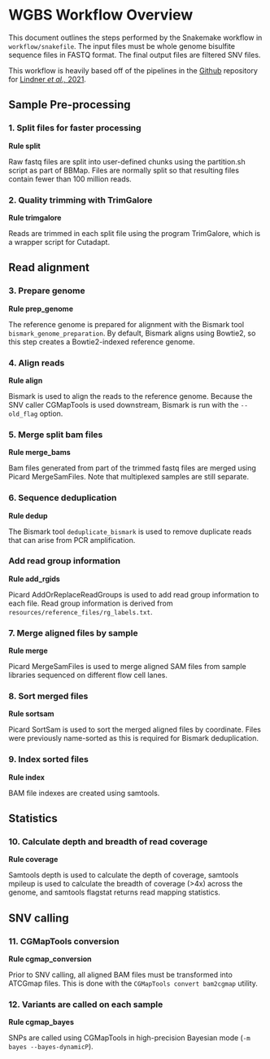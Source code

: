 # WGBS Workflow Overview

This document outlines the steps performed by the Snakemake workflow in `workflow/snakefile`. The input files must be 
whole genome bisulfite sequence files in FASTQ format. The final output files are filtered SNV files. 

This workflow is heavily based off of the pipelines in the [Github](https://github.com/MLindner0/lindner_et_al-2021-mer-snps_from_bs_data) repository for [Lindner *et al.,* 2021](https://onlinelibrary.wiley.com/doi/full/10.1111/1755-0998.13493). 

## Sample Pre-processing

### 1. Split files for faster processing
**Rule split**

Raw fastq files are split into user-defined chunks using the partition.sh 
script as part of BBMap. Files are normally split so that resulting files 
contain fewer than 100 million reads.

### 2. Quality trimming with TrimGalore
**Rule trimgalore**

Reads are trimmed in each split file using the program TrimGalore, which is 
a wrapper script for Cutadapt. 

## Read alignment
### 3. Prepare genome
**Rule prep_genome**

The reference genome is prepared for alignment with the Bismark tool 
`bismark_genome_preparation`. By default, Bismark aligns using Bowtie2, so this 
step creates a Bowtie2-indexed reference genome. 

### 4. Align reads
**Rule align**

Bismark is used to align the reads to the reference genome. Because the SNV caller 
CGMapTools is used downstream, Bismark is run with the `--old_flag` option. 

### 5. Merge split bam files
**Rule merge_bams**

Bam files generated from part of the trimmed fastq files are merged using 
Picard MergeSamFiles. Note that multiplexed samples are still separate.

### 6. Sequence deduplication
**Rule dedup**

The Bismark tool `deduplicate_bismark` is used to remove duplicate reads that can 
arise from PCR amplification.

### Add read group information
**Rule add_rgids**

Picard AddOrReplaceReadGroups is used to add read group information to each file. 
Read group information is derived from `resources/reference_files/rg_labels.txt`. 

### 7. Merge aligned files by sample
**Rule merge**

Picard MergeSamFiles is used to merge aligned SAM files from sample libraries 
sequenced on different flow cell lanes.

### 8. Sort merged files
**Rule sortsam**

Picard SortSam is used to sort the merged aligned files by coordinate. Files were 
previously name-sorted as this is required for Bismark deduplication.

### 9. Index sorted files
**Rule index**

BAM file indexes are created using samtools.

## Statistics
### 10. Calculate depth and breadth of read coverage
**Rule coverage**

Samtools depth is used to calculate the depth of coverage, samtools mpileup is used 
to calculate the breadth of coverage (>4x) across the genome, and samtools flagstat 
returns read mapping statistics. 

## SNV calling
### 11. CGMapTools conversion
**Rule cgmap_conversion**

Prior to SNV calling, all aligned BAM files must be transformed into ATCGmap files. 
This is done with the `CGMapTools convert bam2cgmap` utility.

### 12. Variants are called on each sample
**Rule cgmap_bayes**

SNPs are called using CGMapTools in high-precision Bayesian mode (`-m bayes --bayes-dynamicP`).


